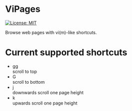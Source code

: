 # ViPages
[![License: MIT](https://img.shields.io/badge/License-MIT-blue.svg)](https://opensource.org/licenses/MIT) 

Browse web pages with vi(m)-like shortcuts.

# Current supported shortcuts

- gg            
scroll to top 
- G            
scroll to bottom
- j            
downwards scroll one page height
- k            
upwards scroll one page height